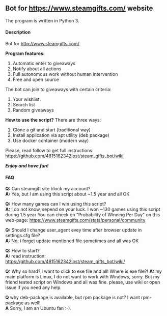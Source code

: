 ## Bot for https://www.steamgifts.com/ website
The program is written in Python 3.

#### Description
Bot for http://www.steamgifts.com/

**Program features:**
  1. Automatic enter to giveaways
  2. Notify about all actions
  3. Full autonomous work without human intervention
  4. Free and open source

The bot can join to giveaways with certain criteria:
  1. Your wishlist
  2. Search list
  3. Random giveaways

**How to use the script?**
There are three ways:
  1. Clone a git and start (traditional way)
  2. Install application via apt utility (deb package)
  3. Use docker container (modern way)

Please, read follow to get full instructions:
https://github.com/4815162342lost/steam_gifts_bot/wiki
  
***Enjoy and have fun!***

#### FAQ

**Q:** Can steamgift site block my account?  
**A:** Yes, but I am using this script about ~1.5 year and all OK  

**Q:** How many games can I win using this script?  
**A:** I do not know, sepend on your luck. I won ~130 games using this script during 1.5 year You can check on "Probability of Winning Per Day" on this web-page: https://www.steamgifts.com/stats/personal/community


**Q:** Should I change user_agent evey time after browser update in settings.cfg file?  
**A:** No, i forget update mentioned file sometimes and all was OK  

**Q:** How to start?  
**A:** read instruction: https://github.com/4815162342lost/steam_gifts_bot/wiki/

**Q:** Why so hard? I want to click to exe file and all! Where is exe file?!
**A:** my main platform is Linux, I do not want to work with Windows, sorry. But my friend tested script on Windows and all was fine. please, use wiki or open issue if you need any help.

**Q** why deb-package is available, but rpm package is not? I want rpm-package as well!<br/>
**A** Sorry, I am an Ubuntu fan :-).
